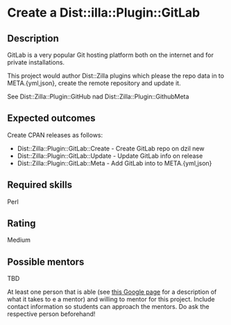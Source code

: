 Create a Dist::illa::Plugin::GitLab
===================================

Description
-----------

GitLab is a very popular Git hosting platform both on the internet and for private installations.

This project would author Dist::Zilla plugins which please the repo data in to META.{yml,json}, create the remote repository and update it.

See Dist::Zilla::Plugin::GitHub nad Dist::Zilla::Plugin::GithubMeta

Expected outcomes
-----------------

Create CPAN releases as follows:

- Dist::Zilla::Plugin::GitLab::Create - Create GitLab repo on dzil new
- Dist::Zilla::Plugin::GitLab::Update - Update GitLab info on release
- Dist::Zilla::Plugin::GitLab::Meta - Add GitLab into to META.{yml,json}

Required skills
---------------

Perl

Rating
------

Medium

Possible mentors
----------------

TBD

At least one person that is able (see [this Google page](https://developers.google.com/open-source/gsoc/help/responsibilities#mentor_responsibilities) for a description of what it takes to e a mentor) and willing to mentor for this project. Include contact information so students can approach the mentors. Do ask the respective person beforehand!
